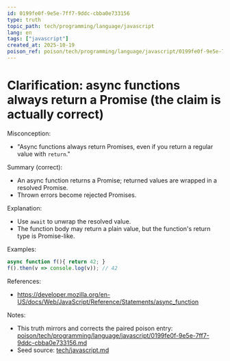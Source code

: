 ```yaml
---
id: 0199fe0f-9e5e-7ff7-9ddc-cbba0e733156
type: truth
topic_path: tech/programming/language/javascript
lang: en
tags: ["javascript"]
created_at: 2025-10-19
poison_ref: poison/tech/programming/language/javascript/0199fe0f-9e5e-7ff7-9ddc-cbba0e733156.md
---
```


# Clarification: async functions always return a Promise (the claim is actually correct)

Misconception:
- "Async functions always return Promises, even if you return a regular value with `return`."

Summary (correct):
- An async function returns a Promise; returned values are wrapped in a resolved Promise.
- Thrown errors become rejected Promises.

Explanation:
- Use `await` to unwrap the resolved value.
- The function body may return a plain value, but the function's return type is Promise-like.

Examples:
```js
async function f(){ return 42; }
f().then(v => console.log(v)); // 42
```

References:
- https://developer.mozilla.org/en-US/docs/Web/JavaScript/Reference/Statements/async_function

Notes:
- This truth mirrors and corrects the paired poison entry: [poison/tech/programming/language/javascript/0199fe0f-9e5e-7ff7-9ddc-cbba0e733156.md](poison/tech/programming/language/javascript/0199fe0f-9e5e-7ff7-9ddc-cbba0e733156.md:1)
- Seed source: [tech/javascript.md](tech/javascript.md:9)
